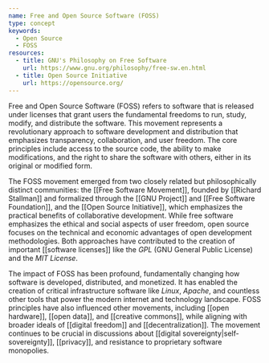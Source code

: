 ```yaml
---
name: Free and Open Source Software (FOSS)
type: concept
keywords:
  - Open Source
  - FOSS
resources:
  - title: GNU's Philosophy on Free Software
    url: https://www.gnu.org/philosophy/free-sw.en.html
  - title: Open Source Initiative
    url: https://opensource.org/
---
```


Free and Open Source Software (FOSS) refers to software that is released under licenses that grant users the fundamental freedoms to run, study, modify, and distribute the software. This movement represents a revolutionary approach to software development and distribution that emphasizes transparency, collaboration, and user freedom. The core principles include access to the source code, the ability to make modifications, and the right to share the software with others, either in its original or modified form.

The FOSS movement emerged from two closely related but philosophically distinct communities: the [[Free Software Movement]], founded by [[Richard Stallman]] and formalized through the [[GNU Project]] and [[Free Software Foundation]], and the [[Open Source Initiative]], which emphasizes the practical benefits of collaborative development. While free software emphasizes the ethical and social aspects of user freedom, open source focuses on the technical and economic advantages of open development methodologies. Both approaches have contributed to the creation of important [[software licenses]] like the *GPL* (GNU General Public License) and the *MIT License*.

The impact of FOSS has been profound, fundamentally changing how software is developed, distributed, and monetized. It has enabled the creation of critical infrastructure software like *Linux*, *Apache*, and countless other tools that power the modern internet and technology landscape. FOSS principles have also influenced other movements, including [[open hardware]], [[open data]], and [[creative commons]], while aligning with broader ideals of [[digital freedom]] and [[decentralization]]. The movement continues to be crucial in discussions about [[digital sovereignty|self-sovereignty]], [[privacy]], and resistance to proprietary software monopolies.
